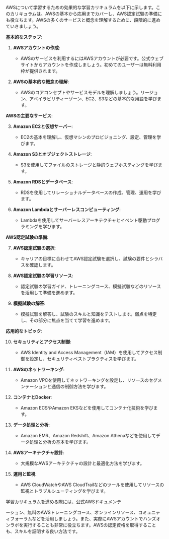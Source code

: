 AWSについて学習するための効果的な学習カリキュラムを以下に示します。このカリキュラムは、AWSの基本から応用までカバーし、AWS認定試験の準備にも役立ちます。AWSの多くのサービスと概念を理解するために、段階的に進めていきましょう。

**基本的なステップ**:

1. **AWSアカウントの作成**:
   - AWSのサービスを利用するにはAWSアカウントが必要です。公式ウェブサイトからアカウントを作成しましょう。初めてのユーザーは無料利用枠が提供されます。

2. **AWSの基本的な概念の理解**:
   - AWSのコアコンセプトやサービスモデルを理解しましょう。リージョン、アベイラビリティーゾーン、EC2、S3などの基本的な用語を学びます。

**AWSの主要なサービス**:

3. **Amazon EC2と仮想サーバー**:
   - EC2の基本を理解し、仮想マシンのプロビジョニング、設定、管理を学びます。

4. **Amazon S3とオブジェクトストレージ**:
   - S3を使用してファイルのストレージと静的ウェブホスティングを学びます。

5. **Amazon RDSとデータベース**:
   - RDSを使用してリレーショナルデータベースの作成、管理、運用を学びます。

6. **Amazon Lambdaとサーバーレスコンピューティング**:
   - Lambdaを使用してサーバーレスアーキテクチャとイベント駆動プログラミングを学びます。

**AWS認定試験の準備**:

7. **AWS認定試験の選択**:
   - キャリアの目標に合わせてAWS認定試験を選択し、試験の要件とシラバスを確認します。

8. **AWS認定試験の学習リソース**:
   - 認定試験の学習ガイド、トレーニングコース、模擬試験などのリソースを活用して準備を進めます。

9. **模擬試験の解答**:
   - 模擬試験を解答し、試験のスキルと知識をテストします。弱点を特定し、その部分に焦点を当てて学習を進めます。

**応用的なトピック**:

10. **セキュリティとアクセス制御**:
    - AWS Identity and Access Management（IAM）を使用してアクセス制御を設定し、セキュリティベストプラクティスを学びます。

11. **AWSのネットワーキング**:
    - Amazon VPCを使用してネットワーキングを設定し、リソースのセグメンテーションと通信の制御方法を学びます。

12. **コンテナとDocker**:
    - Amazon ECSやAmazon EKSなどを使用してコンテナ化技術を学びます。

13. **データ処理と分析**:
    - Amazon EMR、Amazon Redshift、Amazon Athenaなどを使用してデータ処理と分析の基本を学びます。

14. **AWSアーキテクチャ設計**:
    - 大規模なAWSアーキテクチャの設計と最適化方法を学びます。

15. **運用と監視**:
    - AWS CloudWatchやAWS CloudTrailなどのツールを使用してリソースの監視とトラブルシューティングを学びます。

学習カリキュラムを進める際には、公式AWSドキュメンテ

ーション、無料のAWSトレーニングコース、オンラインリソース、コミュニティフォーラムなどを活用しましょう。また、実際にAWSアカウントでハンズオンラボを実行することも非常に役立ちます。AWSの認定資格を取得することも、スキルを証明する良い方法です。
